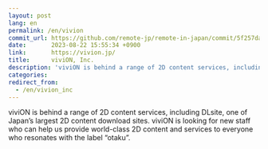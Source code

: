 ```yaml
---
layout: post
lang: en
permalink: /en/vivion
commit_url: https://github.com/remote-jp/remote-in-japan/commit/5f257dacf8bcb481fd601de7aec7756ea33af3e1
date:       2023-08-22 15:55:34 +0900
link:       https://vivion.jp/
title:      viviON, Inc.
description: 'viviON is behind a range of 2D content services, including DLsite, one of Japan’s largest 2D content download sites. viviON is looking for new staff who can help us provide world-class 2D content and services to everyone who resonates with the label “otaku”.'
categories: 
redirect_from:
  - /en/vivion_inc
---
```


<p>viviON is behind a range of 2D content services, including DLsite, one of Japan’s largest 2D content download sites. viviON is looking for new staff who can help us provide world-class 2D content and services to everyone who resonates with the label “otaku”.</p>
